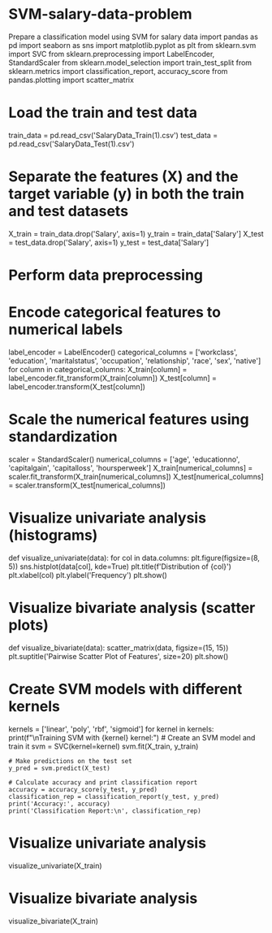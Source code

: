 # SVM-salary-data-problem
Prepare a classification model using SVM for salary data 
import pandas as pd
import seaborn as sns
import matplotlib.pyplot as plt
from sklearn.svm import SVC
from sklearn.preprocessing import LabelEncoder, StandardScaler
from sklearn.model_selection import train_test_split
from sklearn.metrics import classification_report, accuracy_score
from pandas.plotting import scatter_matrix

# Load the train and test data
train_data = pd.read_csv('SalaryData_Train(1).csv')
test_data = pd.read_csv('SalaryData_Test(1).csv')

# Separate the features (X) and the target variable (y) in both the train and test datasets
X_train = train_data.drop('Salary', axis=1)
y_train = train_data['Salary']
X_test = test_data.drop('Salary', axis=1)
y_test = test_data['Salary']

# Perform data preprocessing

# Encode categorical features to numerical labels
label_encoder = LabelEncoder()
categorical_columns = ['workclass', 'education', 'maritalstatus', 'occupation', 'relationship', 'race', 'sex', 'native']
for column in categorical_columns:
    X_train[column] = label_encoder.fit_transform(X_train[column])
    X_test[column] = label_encoder.transform(X_test[column])

# Scale the numerical features using standardization
scaler = StandardScaler()
numerical_columns = ['age', 'educationno', 'capitalgain', 'capitalloss', 'hoursperweek']
X_train[numerical_columns] = scaler.fit_transform(X_train[numerical_columns])
X_test[numerical_columns] = scaler.transform(X_test[numerical_columns])

# Visualize univariate analysis (histograms)
def visualize_univariate(data):
    for col in data.columns:
        plt.figure(figsize=(8, 5))
        sns.histplot(data[col], kde=True)
        plt.title(f'Distribution of {col}')
        plt.xlabel(col)
        plt.ylabel('Frequency')
        plt.show()

# Visualize bivariate analysis (scatter plots)
def visualize_bivariate(data):
    scatter_matrix(data, figsize=(15, 15))
    plt.suptitle('Pairwise Scatter Plot of Features', size=20)
    plt.show()

# Create SVM models with different kernels
kernels = ['linear', 'poly', 'rbf', 'sigmoid']
for kernel in kernels:
    print(f"\nTraining SVM with {kernel} kernel:")
    # Create an SVM model and train it
    svm = SVC(kernel=kernel)
    svm.fit(X_train, y_train)

    # Make predictions on the test set
    y_pred = svm.predict(X_test)

    # Calculate accuracy and print classification report
    accuracy = accuracy_score(y_test, y_pred)
    classification_rep = classification_report(y_test, y_pred)
    print('Accuracy:', accuracy)
    print('Classification Report:\n', classification_rep)

# Visualize univariate analysis
visualize_univariate(X_train)

# Visualize bivariate analysis
visualize_bivariate(X_train)

